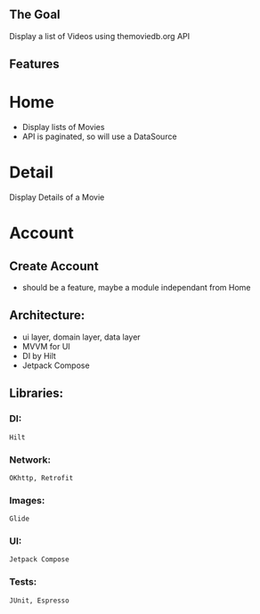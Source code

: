 ## The Goal
Display a list of Videos using themoviedb.org API

## Features
# Home
* Display lists of Movies
* API is paginated, so will use a DataSource

# Detail
Display Details of a Movie

# Account
## Create Account
* should be a feature, maybe a module independant from Home

## Architecture:
* ui layer, domain layer, data layer
* MVVM for UI
* DI by Hilt
* Jetpack Compose

## Libraries:
### DI:
    Hilt
### Network:
    OKhttp, Retrofit
### Images:
    Glide

### UI:
    Jetpack Compose

### Tests:
    JUnit, Espresso
